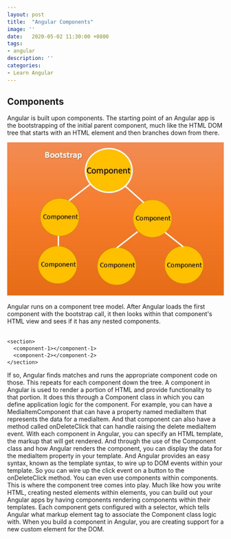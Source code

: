 ```yaml
---
layout: post
title:  "Angular Components"
image: ''
date:   2020-05-02 11:30:00 +0800
tags:
- angular
description: ''
categories:
- Learn Angular 
---
```


<h2>Components</h2>

Angular is built upon components. The starting point of an Angular app is the bootstrapping of the initial parent component, much like the HTML DOM tree that starts with an HTML element and then branches down from there.

![Component Tree](/assets/img/angular/component-tree.JPG)

Angular runs on a component tree model. After Angular loads the first component with the bootstrap call, it then looks within that component's HTML view and sees if it has any nested components.

<pre><code class="html">
&lt;section&gt;
  &lt;component-1&gt;&lt;/component-1&gt;
  &lt;component-2&gt;&lt;/component-2&gt;
&lt;/section&gt;
</code></pre>

If so, Angular finds matches and runs the appropriate component code on those. This repeats for each component down the tree. A component in Angular is used to render a portion of HTML and provide functionality to that portion. It does this through a Component class in which you can define application logic for the component. For example, you can have a MediaItemComponent that can have a property named mediaItem that represents the data for a mediaItem. And that component can also have a method called onDeleteClick that can handle raising the delete mediaItem event. With each component in Angular, you can specify an HTML template, the markup that will get rendered. And through the use of the Component class and how Angular renders the component, you can display the data for the mediaItem property in your template. And Angular provides an easy syntax, known as the template syntax, to wire up to DOM events within your template. So you can wire up the click event on a button to the onDeleteClick method. You can even use components within components. This is where the component tree comes into play. Much like how you write HTML, creating nested elements within elements, you can build out your Angular apps by having components rendering components within their templates. Each component gets configured with a selector, which tells Angular what markup element tag to associate the Component class logic with. When you build a component in Angular, you are creating support for a new custom element for the DOM.

